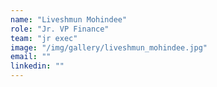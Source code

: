 ```yaml
---
name: "Liveshmun Mohindee"
role: "Jr. VP Finance"
team: "jr exec"
image: "/img/gallery/liveshmun_mohindee.jpg"
email: ""
linkedin: ""
---
```

